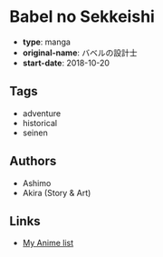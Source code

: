# Babel no Sekkeishi

-   **type**: manga
-   **original-name**: バベルの設計士
-   **start-date**: 2018-10-20

## Tags

-   adventure
-   historical
-   seinen

## Authors

-   Ashimo
-   Akira (Story & Art)

## Links

-   [My Anime list](https://myanimelist.net/manga/125077/Babel_no_Sekkeishi)
